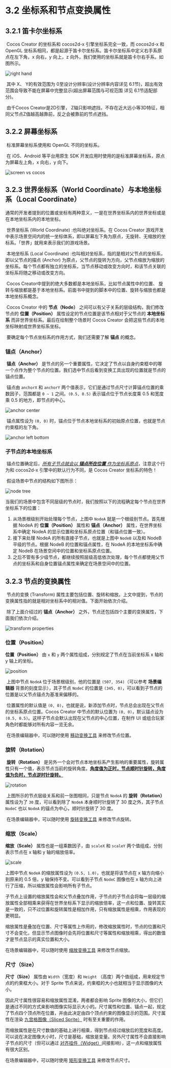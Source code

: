 # 3.2 坐标系和节点变换属性

## 3.2.1 笛卡尔坐标系

​	Cocos Creator 的坐标系和 cocos2d-x 引擎坐标系完全一致，而 cocos2d-x 和 OpenGL 坐标系相同，都是起源于笛卡尔坐标系。笛卡尔坐标系中定义右手系原点在左下角，x 向右，y 向上，z 向外，我们使用的坐标系就是笛卡尔右手系。如图所示。

![right hand](https://gitee.com/nlpleaf/PicGo/raw/master/4921993322b33b9f5f36e1edd25fe156)



​	其中 X、 Y的有效范围为 0至设计分辨率(设计分辨率内容详见 6.1节)，超出有效范围会导致不能在屏幕中完整显示(超出屏幕范围与可视范围 详见 6.1节适配部分)。

​	由千Cocos Creator是2D引擎， Z轴只影响遮挡，不存在近大远小等3D特征，相同父节点Z值越高越靠前，反之会被靠前的节点遮挡。



## 3.2.2 屏幕坐标系

​	标准屏幕坐标系使用和 OpenGL 不同的坐标系。

​	在 iOS、Android 等平台用原生 SDK 开发应用时使用的是标准屏幕坐标系，原点为屏幕左上角，x 向右，y 向下。

![screen vs cocos](https://gitee.com/nlpleaf/PicGo/raw/master/8aa450ec6363f7ea022d4757d1315c10)



## 3.2.3 世界坐标系（World Coordinate）与本地坐标系（Local Coordinate）

​	通常的开发者提到的位置或坐标有两种意义，一是在世界坐标系内的世界坐标或是在本地坐标系内的本地坐标。

​	世界坐标系 (World Coordinate) :也叫绝对坐标系。在 Cocos Creator 游戏开发中表示场景空间内的统一坐标体系，即以屏幕左下角为原点，无旋转、无缩放的坐标系。「世界」就用来表示我们的游戏场景。

​	本地坐标系 (Local Coordinate) :也叫相对坐标系，指的是相对父节点的坐标系，即以父节点的描点 (Anchor) 为原点，父节点的旋转为方向，父节点缩放为缩放的坐标系。每个节点都有独立的坐标系，当节点移动或改变方向时，和该节点关联的坐标系将随之移动或改变方向。

​	Cocos Creator中提到的绝大多数都是本地坐标系，比如节点属性中的位置、 旋转与缩放都是基于本地坐标系。前面书中提到的脚本中的位置、旋转与缩放也都是本地坐标系概念。

​	Cocos Creator 中的 **节点（Node）** 之间可以有父子关系的层级结构，我们修改节点的 **位置（Position）** 属性设定的节点位置是该节点相对于父节点的 **本地坐标系** 而非世界坐标系。最后在绘制整个场景时 Cocos Creator 会把这些节点的本地坐标映射成世界坐标系坐标。

​	要确定每个节点坐标系的作用方式，我们还需要了解 **锚点** 的概念。



### 锚点（Anchor）

​	**锚点（Anchor）** 是节点的另一个重要属性，它决定了节点以自身约束框中的哪一个点作为整个节点的位置。我们选中节点后看到变换工具出现的位置就是节点的锚点位置。

​	锚点由 `anchorX` 和 `anchorY` 两个值表示，它们是通过节点尺寸计算锚点位置的乘数因子，范围都是 `0 ~ 1` 之间。`(0.5, 0.5)` 表示锚点位于节点长度乘 0.5 和宽度乘 0.5 的地方，即节点的中心。

![anchor center](https://gitee.com/nlpleaf/PicGo/raw/master/aedc9188ed6768110fe4c0cb61214928)

​	锚点属性设为 `(0, 0)` 时，锚点位于节点本地坐标系的初始原点位置，也就是节点约束框的左下角。

![anchor left bottom](https://gitee.com/nlpleaf/PicGo/raw/master/60b057ae1c6127a626cd79daf0b98ea9)



### 子节点的本地坐标系

​	锚点位置确定后，<u>*所有子节点就会以 **锚点所在位置** 作为坐标系原点*</u>，注意这个行为和 cocos2d-x 引擎中的默认行为不同，是 Cocos Creator 坐标系的特色！

​	假设场景中节点的结构如下图所示：

![node tree](https://gitee.com/nlpleaf/PicGo/raw/master/825dc2a79f9f5960e6f817b68f8c318e)

当我们的场景中包含不同层级的节点时，我们按照以下的流程确定每个节点在世界坐标系下的位置：

1. 从场景根级别开始处理每个节点，上图中 `NodeA` 就是一个根级别节点。首先根据 NodeA 的 **位置（Position）** 属性和 **锚点（Anchor）** 属性，在世界坐标系中确定 NodeA 的显示位置和坐标系原点位置（和锚点位置一致）。
2. 接下来处理 NodeA 的所有直接子节点，也就是上图中 `NodeB` 以及和 NodeB 平级的节点。根据 NodeB 的位置和锚点属性，在 NodeA 的本地坐标系中确定 NodeB 在场景空间中的位置和坐标系原点位置。
3. 之后不管有多少级节点，都继续按照层级高低依次处理，每个节点都使用父节点的坐标系和自身位置锚点属性来确定在场景空间中的位置。



## 3.2.3 节点的变换属性

​	节点的变换 (Transform) 属性主要包括位置、旋转和缩放。上文中提到，节点的变换属性指的就是相对坐标系中的相对值。下面开始依次介绍。

​	除了上面介绍过的 **锚点（Anchor）** 之外，节点还包括四个主要的变换属性，下面我们依次介绍。

![transform properties](https://gitee.com/nlpleaf/PicGo/raw/master/0ddf5907face8599e9787088a556f324)

### 位置（Position）

**位置（Position）** 由 `x` 和 `y` 两个属性组成，分别规定了节点在当前坐标系 x 轴和 y 轴上的坐标。

![position](https://gitee.com/nlpleaf/PicGo/raw/master/bfe5d987b9cb86ce695ea2b0bde4bcad)

​	上图中节点 `NodeA` 位于场景根级别，他的位置是 `(507, 354)`（可以参考 **场景编辑器** 背景的刻度显示），其子节点 `NodeC` 的位置是 `(345, 0)`，可以看到子节点的位置是以父节点锚点为基准来偏移的。

​	位置属性的默认值是 `(0, 0)`，也就是说，新添加节点时，节点总会出现在父节点的坐标系原点位置。Cocos Creator 中节点的默认位置为 `(0, 0)`，默认锚点设为 `(0.5, 0.5)`。这样子节点会默认出现在父节点的中心位置，在制作 UI 或组合玩家角色时都能够对所有内容一览无余。

​	在场景编辑器中，可以随时使用 [移动变换工具](https://docs.cocos.com/creator/manual/zh/getting-started/basics/editor-panels/scene.html#--9) 来修改节点位置。



### 旋转（Rotation）

​	**旋转（Rotation）** 是另外一个会对节点本地坐标系产生影响的重要属性，旋转属性只有一个值，表示节点当前的旋转角度。**<u>角度值为正时，节点顺时针旋转，角度值为负时，节点逆时针旋转。</u>**

![rotation](https://gitee.com/nlpleaf/PicGo/raw/master/24a45ef7cee70833eef511e2924adee4)

​	上图所示的节点层级关系和前一张图相同，只是节点 `NodeA` 的 **旋转（Rotation）** 属性设为了 `30` 度，可以看到除了 `NodeA` 本身顺时针旋转了 30 度之外，其子节点 `NodeC` 也以 `NodeA` 的锚点为中心，顺时针旋转了 30 度。

​	在场景编辑器中，可以随时使用 [旋转变换工具](https://docs.cocos.com/creator/manual/zh/getting-started/basics/editor-panels/scene.html#--10) 来修改节点旋转。



### 缩放（Scale）

**缩放（Scale）** 属性也是一组乘数因子，由 `scaleX` 和 `scaleY` 两个值组成，分别表示节点在 x 轴和 y 轴的缩放倍率。

![scale](https://gitee.com/nlpleaf/PicGo/raw/master/47da3ccdba6ca818dbb47eb7c13c9538)

上图中节点 `NodeA` 的缩放属性设为 `(0.5, 1.0)`，也就是将该节点在 x 轴方向缩小到原来的 0.5 倍，y 轴保持不变。可以看到子节点 `NodeC` 图像也在 x 轴方向上进行了压缩，所以缩放属性会影响所有子节点。

子节点上设置的缩放属性会和父节点叠加作用，子节点的子节点会将每一层级的缩放属性全部相乘来获得在世界坐标系下显示的缩放倍率，这一点和位置、旋转其实是一致的，只不过位置和旋转属性是相加作用，只有缩放属性是相乘，作用表现的更明显。

缩放属性是叠加在位置、尺寸等属性上作用的，修改缩放属性时，节点的位置和尺寸不会变化，但显示节点图像时会先将位置和尺寸等属性和缩放相乘，得出的数值才是节点显示的真实位置和大小。

在场景编辑器中，可以随时使用 [缩放变换工具](https://docs.cocos.com/creator/manual/zh/getting-started/basics/editor-panels/scene.html#--11) 来修改节点缩放。



### 尺寸（Size）

**尺寸（Size）** 属性由 `Width`（宽度）和 `Height` （高度）两个值组成，用来规定节点的约束框大小。对于 Sprite 节点来说，约束框的大小也就相当于显示图像的大小。

因此尺寸属性很容易和缩放属性混淆，两者都会影响 Sprite 图像的大小，但它们是通过不同的方式来影响图像实际显示大小的。尺寸属性和位置、锚点一起，规定了节点四个顶点所在位置，并由此决定由四个顶点约束的图像显示的范围。尺寸属性在渲染 [九宫格图像（Sliced Sprite）](https://docs.cocos.com/creator/manual/zh/ui/sliced-sprite.html) 时有至关重要的作用。

而缩放属性是在尺寸数值的基础上进行相乘，得到节点经过缩放后的宽度和高度。可以说在决定图像大小时，尺寸是基础，缩放是变量。另外尺寸属性不会直接影响子节点的尺寸（但可以通过 [对齐挂件（Widget）](https://docs.cocos.com/creator/manual/zh/ui/widget-align.html)间接影响），这一点和缩放属性有很大区别。

在场景编辑器中，可以随时使用 [矩形变换工具](https://docs.cocos.com/creator/manual/zh/getting-started/basics/editor-panels/scene.html#--11) 来修改节点尺寸。
